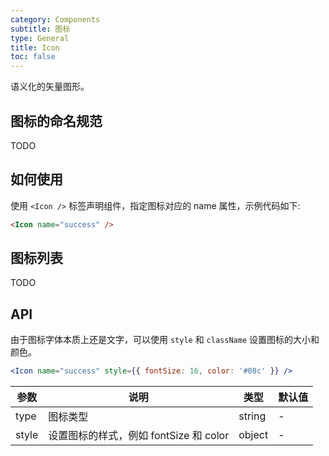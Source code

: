 ```yaml
---
category: Components
subtitle: 图标
type: General
title: Icon
toc: false
---
```


语义化的矢量图形。

## 图标的命名规范

TODO

## 如何使用

使用 `<Icon />` 标签声明组件，指定图标对应的 name 属性，示例代码如下:

```html
<Icon name="success" />
```


## 图标列表

TODO

## API

由于图标字体本质上还是文字，可以使用 `style` 和 `className` 设置图标的大小和颜色。

```jsx
<Icon name="success" style={{ fontSize: 16, color: '#08c' }} />
```

| 参数      | 说明             | 类型      | 默认值  |
|----------|------------------|----------|--------|
| type | 图标类型 | string | - |
| style | 设置图标的样式，例如 fontSize 和 color | object | - |

